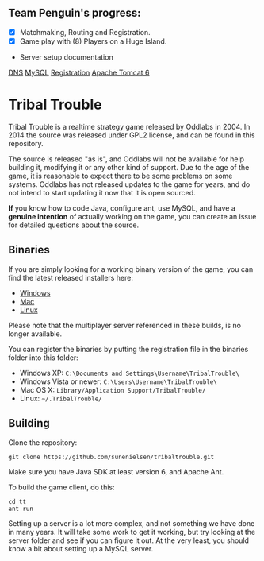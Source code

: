 ## Team Penguin's progress:

- [x] Matchmaking, Routing and Registration.
- [x] Game play with (8) Players on a Huge Island.

- Server setup documentation

[DNS](dns/DNS.md)
[MySQL](mysql/MYSQL.md)
[Registration](registration-files/REGISTRATION.md)
[Apache Tomcat 6](apache-tomcat/TOMCAT.md)



Tribal Trouble
==============
Tribal Trouble is a realtime strategy game released by Oddlabs in 2004. In 2014 the source was released under GPL2 license, and can be found in this repository.

The source is released "as is", and Oddlabs will not be available for help building it, modifying it or any other kind of support. Due to the age of the game, it is reasonable to expect there to be some problems on some systems. Oddlabs has not released updates to the game for years, and do not intend to start updating it now that it is open sourced.

**If** you know how to code Java, configure ant, use MySQL, and have a **genuine intention** of actually working on the game, you can create an issue for detailed questions about the source.

Binaries
--------
If you are simply looking for a working binary version of the game, you can find the latest released installers here:

- [Windows](binaries/TribalTroubleSetup.exe)
- [Mac](binaries/TribalTrouble.dmg)
- [Linux](binaries/TribalTroubleSetup.sh)

Please note that the multiplayer server referenced in these builds, is no longer available.

You can register the binaries by putting the registration file in the binaries folder into this folder:
- Windows XP: `C:\Documents and Settings\Username\TribalTrouble\`
- Windows Vista or newer: `C:\Users\Username\TribalTrouble\`
- Mac OS X: `Library/Application Support/TribalTrouble/`
- Linux: `~/.TribalTrouble/`


Building
--------
Clone the repository:
```
git clone https://github.com/sunenielsen/tribaltrouble.git
```
Make sure you have Java SDK at least version 6, and Apache Ant.


To build the game client, do this:
```
cd tt
ant run
```

Setting up a server is a lot more complex, and not something we have done in many years. It will take some work to get it working, but try looking at the server folder and see if you can figure it out. At the very least, you should know a bit about setting up a MySQL server.
